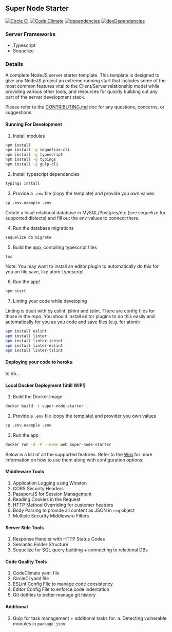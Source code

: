 ## Super Node Starter

[![Circle CI](https://circleci.com/gh/gigster-eng/super-node-starter.svg?style=svg&circle-token=15cb369d08b433d47648e998cf8eac8e369ca858)](https://circleci.com/gh/gigster-eng/super-node-starter) [![Code Climate](https://codeclimate.com/repos/567779db7df1497f6c004c1d/badges/e873373aad89c2eca43e/gpa.svg)](https://codeclimate.com/repos/567779db7df1497f6c004c1d/feed) [![dependencies](https://david-dm.org/gigster-eng/super-node-starter.svg)](https://david-dm.org/gigster-eng/super-node-starter) [![devDependencies](https://david-dm.org/gigster-eng/super-node-starter/dev-status.svg)](https://david-dm.org/gigster-eng/super-node-starter#info=devDependencies)

### Server Frameworks

- Typescript
- Sequelize

### Details

A complete NodeJS server starter template. This template is designed to give any NodeJS project an extreme running start that includes some of the most common features vital to the Client/Server relationship model while providing various other tools, and resources for quickly building out any part of the server development stack.

Please refer to the [CONTRIBUTING.md](https://github.com/gigster-eng/super-node-starter/blob/master/CONTRIBUTING.md) doc for any questions, concerns, or suggestions

#### Running For Development

1. Install modules

```sh
npm install
npm install -g sequelize-cli
npm install -g typescript
npm install -g typings
npm install -g gulp-cli
```

2. Install typescript dependencies

```sh
typings install
```

3. Provide a `.env` file (copy the template) and provide you own values

```sh
cp .env.example .env
```

Create a local relational database in MySQL/Postgres/etc (see sequelize for supported dialects) and fill out the env values to connect there.

4. Run the database migrations
```sh
sequelize db:migrate
```

5. Build the app, compiling typescript files

```sh
tsc
```

Note: You may want to install an editor plugin to automatically do this for you on file save, like atom-typescript

6. Run the app!

```sh
npm start
```

7. Linting your code while developing

Linting is dealt with by eslint, jshint and tslint. There are config files for those in the repo. You should install editor plugins to do this easily and automatically for you as you code and save files (e.g. for atom):

```sh
apm install eslint
apm install linter
apm install linter-jshint
apm install linter-eslint
apm install linter-tslint
```

#### Deploying your code to heroku ####
to do...

#### Local Docker Deployment (Still WIP!)

1. Build the Docker Image

```sh
docker build -t super-node-starter .
```

2. Provide a `.env` file (copy the template) and provider you own values

```sh
cp .env.example .env
```

3. Run the app

```sh
docker run -d -P --name web super-node-starter
```

Below is a list of all the supported features. Refer to the [Wiki](https://github.com/gigster-eng/super-node-starter/wiki) for more information on how to use them along with configuration options:

#### Middleware Tools
1. Application Logging using Winston
2. CORS Security Headers
3. PassportJS for Session Management
4. Reading Cookies in the Request
5. HTTP Method Overriding for customer headers
6. Body Parsing to provide all content as JSON in `req` object
7. Multiple Security Middleware Filters

#### Server Side Tools
1. Response Handler with HTTP Status Codes
2. Semantic Folder Structure
3. Sequelize for SQL query building + connecting to relational DBs

#### Code Quality Tools
1. CodeClimate yaml file
2. CircleCI yaml file
3. ESLint Config File to manage code consistency
4. Editor Config File to enforce code indentation
5. Git dotfiles to better manage git history

#### Additional
2. Gulp for task management + additional tasks for:
	a. Detecting vulnerable modules in `package.json`
